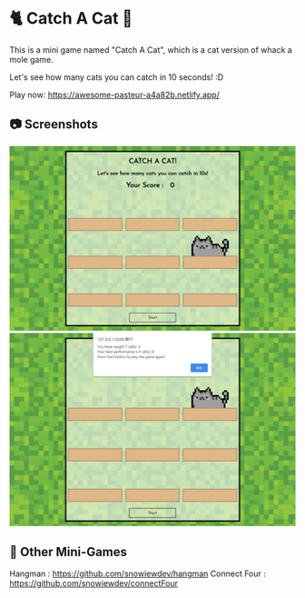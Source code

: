 # 🐈 Catch A Cat 🐾

This is a mini game named "Catch A Cat", which is a cat version of whack a mole game.

Let's see how many cats you can catch in 10 seconds! :D

Play now: https://awesome-pasteur-a4a82b.netlify.app/

## 📷 Screenshots
<img src="/media/screencap.png" width="600"/>

<img src="/media/screencap.JPG" width="600"/>

## 👾 Other Mini-Games
Hangman : https://github.com/snowiewdev/hangman
Connect Four : https://github.com/snowiewdev/connectFour
